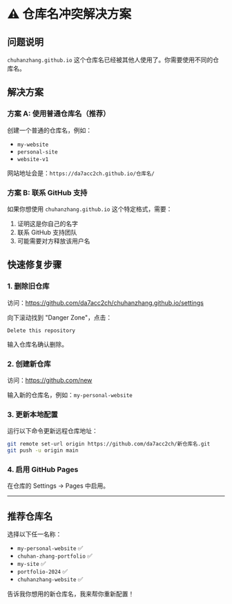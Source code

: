 # ⚠️ 仓库名冲突解决方案

## 问题说明

`chuhanzhang.github.io` 这个仓库名已经被其他人使用了。你需要使用不同的仓库名。

## 解决方案

### 方案 A: 使用普通仓库名（推荐）

创建一个普通的仓库名，例如：
- `my-website`
- `personal-site`
- `website-v1`

网站地址会是：`https://da7acc2ch.github.io/仓库名/`

### 方案 B: 联系 GitHub 支持

如果你想使用 `chuhanzhang.github.io` 这个特定格式，需要：
1. 证明这是你自己的名字
2. 联系 GitHub 支持团队
3. 可能需要对方释放该用户名

## 快速修复步骤

### 1. 删除旧仓库

访问：https://github.com/da7acc2ch/chuhanzhang.github.io/settings

向下滚动找到 "Danger Zone"，点击：
```
Delete this repository
```

输入仓库名确认删除。

### 2. 创建新仓库

访问：https://github.com/new

输入新的仓库名，例如：`my-personal-website`

### 3. 更新本地配置

运行以下命令更新远程仓库地址：
```bash
git remote set-url origin https://github.com/da7acc2ch/新仓库名.git
git push -u origin main
```

### 4. 启用 GitHub Pages

在仓库的 Settings → Pages 中启用。

---

## 推荐仓库名

选择以下任一名称：

- `my-personal-website` ✅
- `chuhan-zhang-portfolio` ✅
- `my-site` ✅
- `portfolio-2024` ✅
- `chuhanzhang-website` ✅

告诉我你想用的新仓库名，我来帮你重新配置！

